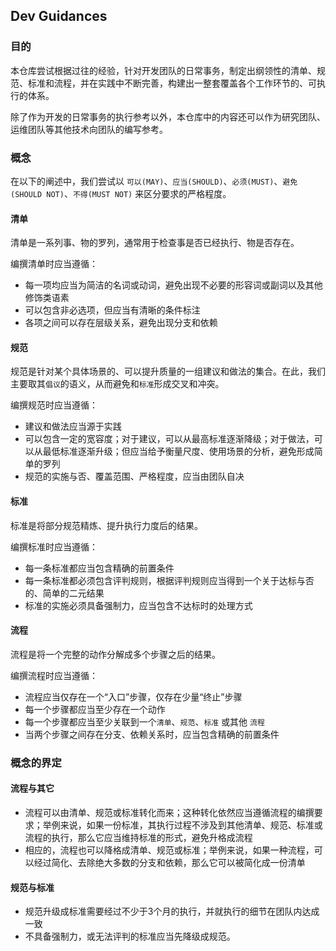 ## Dev Guidances

### 目的
本仓库尝试根据过往的经验，针对开发团队的日常事务，制定出纲领性的清单、规范、标准和流程，并在实践中不断完善，构建出一整套覆盖各个工作环节的、可执行的体系。

除了作为开发的日常事务的执行参考以外，本仓库中的内容还可以作为研究团队、运维团队等其他技术向团队的编写参考。

### 概念
在以下的阐述中，我们尝试以 `可以(MAY)`、`应当(SHOULD)`、`必须(MUST)`、`避免(SHOULD NOT)`、`不得(MUST NOT)` 来区分要求的严格程度。

#### 清单
清单是一系列事、物的罗列，通常用于检查事是否已经执行、物是否存在。

编撰清单时应当遵循：
- 每一项均应当为简洁的名词或动词，避免出现不必要的形容词或副词以及其他修饰类语素
- 可以包含非必选项，但应当有清晰的条件标注
- 各项之间可以存在层级关系，避免出现分支和依赖


#### 规范
规范是针对某个具体场景的、可以提升质量的一组建议和做法的集合。在此，我们主要取其`倡议`的语义，从而避免和`标准`形成交叉和冲突。

编撰规范时应当遵循：
- 建议和做法应当源于实践
- 可以包含一定的宽容度；对于建议，可以从最高标准逐渐降级；对于做法，可以从最低标准逐渐升级；但应当给予衡量尺度、使用场景的分析，避免形成简单的罗列
- 规范的实施与否、覆盖范围、严格程度，应当由团队自决


#### 标准
标准是将部分规范精炼、提升执行力度后的结果。

编撰标准时应当遵循：
- 每一条标准都应当包含精确的前置条件
- 每一条标准都必须包含评判规则，根据评判规则应当得到一个关于达标与否的、简单的二元结果
- 标准的实施必须具备强制力，应当包含不达标时的处理方式

#### 流程
流程是将一个完整的动作分解成多个步骤之后的结果。

编撰流程时应当遵循：
- 流程应当仅存在一个“入口”步骤，仅存在少量“终止”步骤
- 每一个步骤都应当至少存在一个动作
- 每一个步骤都应当至少关联到一个`清单`、`规范`、`标准` 或其他 `流程`
- 当两个步骤之间存在分支、依赖关系时，应当包含精确的前置条件

### 概念的界定

#### 流程与其它
- 流程可以由清单、规范或标准转化而来；这种转化依然应当遵循流程的编撰要求；举例来说，如果一份标准，其执行过程不涉及到其他清单、规范、标准或流程的执行，那么它应当维持标准的形式，避免升格成流程
- 相应的，流程也可以降格成清单、规范或标准；举例来说，如果一种流程，可以经过简化、去除绝大多数的分支和依赖，那么它可以被简化成一份清单

#### 规范与标准
- 规范升级成标准需要经过不少于3个月的执行，并就执行的细节在团队内达成一致
- 不具备强制力，或无法评判的标准应当先降级成规范。
